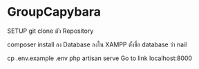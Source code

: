 # GroupCapybara

SETUP
git clone ตัว Repository

  composer install
ลง Database ลงใน XAMPP ตั้งชื่อ database ว่า nail

  cp .env.example .env
  php artisan serve
Go to link localhost:8000
